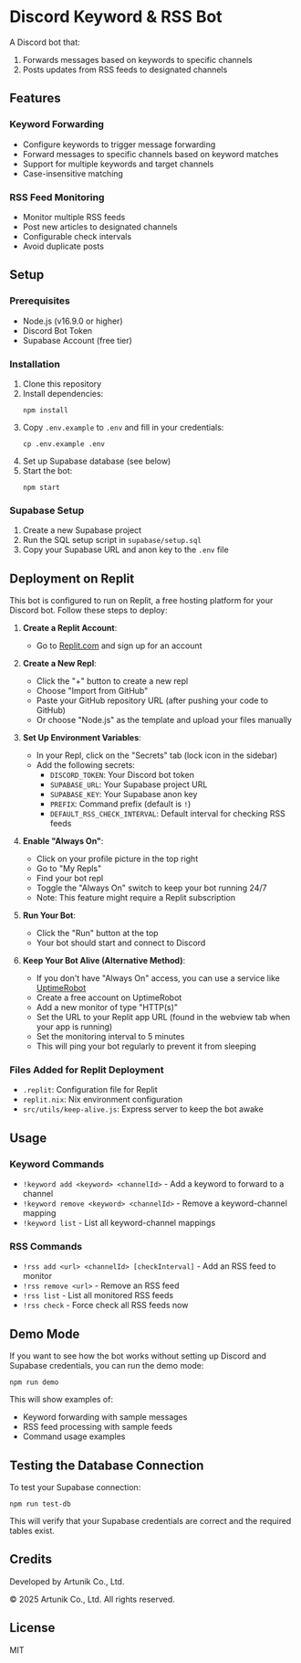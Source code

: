 # Discord Keyword & RSS Bot

A Discord bot that:
1. Forwards messages based on keywords to specific channels
2. Posts updates from RSS feeds to designated channels

## Features

### Keyword Forwarding
- Configure keywords to trigger message forwarding
- Forward messages to specific channels based on keyword matches
- Support for multiple keywords and target channels
- Case-insensitive matching

### RSS Feed Monitoring
- Monitor multiple RSS feeds
- Post new articles to designated channels
- Configurable check intervals
- Avoid duplicate posts

## Setup

### Prerequisites
- Node.js (v16.9.0 or higher)
- Discord Bot Token
- Supabase Account (free tier)

### Installation

1. Clone this repository
2. Install dependencies:
   ```
   npm install
   ```
3. Copy `.env.example` to `.env` and fill in your credentials:
   ```
   cp .env.example .env
   ```
4. Set up Supabase database (see below)
5. Start the bot:
   ```
   npm start
   ```

### Supabase Setup

1. Create a new Supabase project
2. Run the SQL setup script in `supabase/setup.sql`
3. Copy your Supabase URL and anon key to the `.env` file

## Deployment on Replit

This bot is configured to run on Replit, a free hosting platform for your Discord bot. Follow these steps to deploy:

1. **Create a Replit Account**:
   - Go to [Replit.com](https://replit.com/) and sign up for an account

2. **Create a New Repl**:
   - Click the "+" button to create a new repl
   - Choose "Import from GitHub" 
   - Paste your GitHub repository URL (after pushing your code to GitHub)
   - Or choose "Node.js" as the template and upload your files manually

3. **Set Up Environment Variables**:
   - In your Repl, click on the "Secrets" tab (lock icon in the sidebar)
   - Add the following secrets:
     - `DISCORD_TOKEN`: Your Discord bot token
     - `SUPABASE_URL`: Your Supabase project URL
     - `SUPABASE_KEY`: Your Supabase anon key
     - `PREFIX`: Command prefix (default is `!`)
     - `DEFAULT_RSS_CHECK_INTERVAL`: Default interval for checking RSS feeds

4. **Enable "Always On"**:
   - Click on your profile picture in the top right
   - Go to "My Repls"
   - Find your bot repl
   - Toggle the "Always On" switch to keep your bot running 24/7
   - Note: This feature might require a Replit subscription

5. **Run Your Bot**:
   - Click the "Run" button at the top
   - Your bot should start and connect to Discord

6. **Keep Your Bot Alive (Alternative Method)**:
   - If you don't have "Always On" access, you can use a service like [UptimeRobot](https://uptimerobot.com/)
   - Create a free account on UptimeRobot
   - Add a new monitor of type "HTTP(s)"
   - Set the URL to your Replit app URL (found in the webview tab when your app is running)
   - Set the monitoring interval to 5 minutes
   - This will ping your bot regularly to prevent it from sleeping

### Files Added for Replit Deployment

- `.replit`: Configuration file for Replit
- `replit.nix`: Nix environment configuration
- `src/utils/keep-alive.js`: Express server to keep the bot awake

## Usage

### Keyword Commands

- `!keyword add <keyword> <channelId>` - Add a keyword to forward to a channel
- `!keyword remove <keyword> <channelId>` - Remove a keyword-channel mapping
- `!keyword list` - List all keyword-channel mappings

### RSS Commands

- `!rss add <url> <channelId> [checkInterval]` - Add an RSS feed to monitor
- `!rss remove <url>` - Remove an RSS feed
- `!rss list` - List all monitored RSS feeds
- `!rss check` - Force check all RSS feeds now

## Demo Mode

If you want to see how the bot works without setting up Discord and Supabase credentials, you can run the demo mode:

```
npm run demo
```

This will show examples of:
- Keyword forwarding with sample messages
- RSS feed processing with sample feeds
- Command usage examples

## Testing the Database Connection

To test your Supabase connection:

```
npm run test-db
```

This will verify that your Supabase credentials are correct and the required tables exist.

## Credits

Developed by Artunik Co., Ltd.

© 2025 Artunik Co., Ltd. All rights reserved.

## License

MIT
